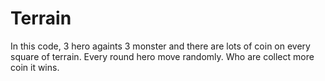 # Terrain
In this code, 3 hero againts 3 monster and there are lots of coin on every square of terrain. Every round hero move randomly. Who are collect more coin it wins.
